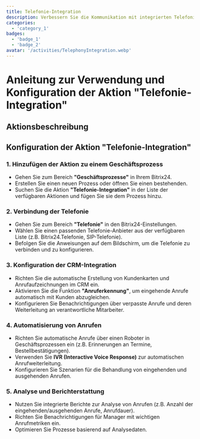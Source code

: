```yaml
---
title: Telefonie-Integration
description: Verbessern Sie die Kommunikation mit integrierten Telefonie-Lösungen.
categories: 
  - 'category_1'
badges:
  - 'badge_1'
  - 'badge_2'
avatar: '/activities/TelephonyIntegration.webp'
---
```


# Anleitung zur Verwendung und Konfiguration der Aktion "Telefonie-Integration"

## Aktionsbeschreibung

## **Konfiguration der Aktion "Telefonie-Integration"**

### 1. Hinzufügen der Aktion zu einem Geschäftsprozess
- Gehen Sie zum Bereich **"Geschäftsprozesse"** in Ihrem Bitrix24.
- Erstellen Sie einen neuen Prozess oder öffnen Sie einen bestehenden.
- Suchen Sie die Aktion **"Telefonie-Integration"** in der Liste der verfügbaren Aktionen und fügen Sie sie dem Prozess hinzu.

### 2. Verbindung der Telefonie
- Gehen Sie zum Bereich **"Telefonie"** in den Bitrix24-Einstellungen.
- Wählen Sie einen passenden Telefonie-Anbieter aus der verfügbaren Liste (z.B. Bitrix24.Telefonie, SIP-Telefonie).
- Befolgen Sie die Anweisungen auf dem Bildschirm, um die Telefonie zu verbinden und zu konfigurieren.

### 3. Konfiguration der CRM-Integration
- Richten Sie die automatische Erstellung von Kundenkarten und Anrufaufzeichnungen im CRM ein.
- Aktivieren Sie die Funktion **"Anruferkennung"**, um eingehende Anrufe automatisch mit Kunden abzugleichen.
- Konfigurieren Sie Benachrichtigungen über verpasste Anrufe und deren Weiterleitung an verantwortliche Mitarbeiter.

### 4. Automatisierung von Anrufen
- Richten Sie automatische Anrufe über einen Roboter in Geschäftsprozessen ein (z.B. Erinnerungen an Termine, Bestellbestätigungen).
- Verwenden Sie **IVR (Interactive Voice Response)** zur automatischen Anrufweiterleitung.
- Konfigurieren Sie Szenarien für die Behandlung von eingehenden und ausgehenden Anrufen.

### 5. Analyse und Berichterstattung
- Nutzen Sie integrierte Berichte zur Analyse von Anrufen (z.B. Anzahl der eingehenden/ausgehenden Anrufe, Anrufdauer).
- Richten Sie Benachrichtigungen für Manager mit wichtigen Anrufmetriken ein.
- Optimieren Sie Prozesse basierend auf Analysedaten.